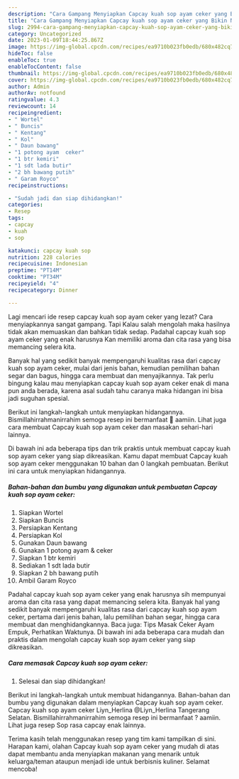 ```yaml
---
description: "Cara Gampang Menyiapkan Capcay kuah sop ayam ceker yang Bikin Ngiler, Buat Buka Puasa Lezat"
title: "Cara Gampang Menyiapkan Capcay kuah sop ayam ceker yang Bikin Ngiler, Buat Buka Puasa Lezat"
slug: 2994-cara-gampang-menyiapkan-capcay-kuah-sop-ayam-ceker-yang-bikin-ngiler-buat-buka-puasa-lezat
category: Uncategorized
date: 2023-01-09T18:44:25.867Z
image: https://img-global.cpcdn.com/recipes/ea9710b023fb0edb/680x482cq70/capcay-kuah-sop-ayam-ceker-foto-resep-utama.jpg
hideToc: false
enableToc: true
enableTocContent: false
thumbnail: https://img-global.cpcdn.com/recipes/ea9710b023fb0edb/680x482cq70/capcay-kuah-sop-ayam-ceker-foto-resep-utama.jpg
cover: https://img-global.cpcdn.com/recipes/ea9710b023fb0edb/680x482cq70/capcay-kuah-sop-ayam-ceker-foto-resep-utama.jpg
author: Admin
authorAv: notfound
ratingvalue: 4.3
reviewcount: 14
recipeingredient:
- " Wortel"
- " Buncis"
- " Kentang"
- " Kol"
- " Daun bawang"
- "1 potong ayam  ceker"
- "1 btr kemiri"
- "1 sdt lada butir"
- "2 bh bawang putih"
- " Garam Royco"
recipeinstructions:

- "Sudah jadi dan siap dihidangkan!"
categories:
- Resep
tags:
- capcay
- kuah
- sop

katakunci: capcay kuah sop 
nutrition: 228 calories
recipecuisine: Indonesian
preptime: "PT14M"
cooktime: "PT34M"
recipeyield: "4"
recipecategory: Dinner

---
```



Lagi mencari ide resep capcay kuah sop ayam ceker yang lezat? Cara menyiapkannya sangat gampang. Tapi Kalau salah mengolah maka hasilnya tidak akan memuaskan dan bahkan tidak sedap. Padahal capcay kuah sop ayam ceker yang enak harusnya Kan memiliki aroma dan cita rasa yang bisa memancing selera kita.


Banyak hal yang sedikit banyak mempengaruhi kualitas rasa dari capcay kuah sop ayam ceker, mulai dari jenis bahan, kemudian pemilihan bahan segar dan bagus, hingga cara membuat dan menyajikannya. Tak perlu bingung kalau mau menyiapkan capcay kuah sop ayam ceker enak di mana pun anda berada, karena asal sudah tahu caranya maka hidangan ini bisa jadi suguhan spesial.

Berikut ini langkah-langkah untuk menyiapkan hidangannya. Bismillahirrahmanirrahim semoga resep ini bermanfaat 🤲 aamiin. Lihat juga cara membuat Capcay kuah sop ayam ceker dan masakan sehari-hari lainnya.


Di bawah ini ada beberapa tips dan trik praktis untuk membuat capcay kuah sop ayam ceker yang siap dikreasikan. Kamu dapat membuat Capcay kuah sop ayam ceker menggunakan 10 bahan dan 0 langkah pembuatan. Berikut ini cara untuk menyiapkan hidangannya.

<!--inarticleads1-->

##### Bahan-bahan dan bumbu yang digunakan untuk pembuatan Capcay kuah sop ayam ceker:

1. Siapkan  Wortel
1. Siapkan  Buncis
1. Persiapkan  Kentang
1. Persiapkan  Kol
1. Gunakan  Daun bawang
1. Gunakan 1 potong ayam &amp; ceker
1. Siapkan 1 btr kemiri
1. Sediakan 1 sdt lada butir
1. Siapkan 2 bh bawang putih
1. Ambil  Garam Royco


Padahal capcay kuah sop ayam ceker yang enak harusnya sih mempunyai aroma dan cita rasa yang dapat memancing selera kita. Banyak hal yang sedikit banyak mempengaruhi kualitas rasa dari capcay kuah sop ayam ceker, pertama dari jenis bahan, lalu pemilihan bahan segar, hingga cara membuat dan menghidangkannya. Baca juga: Tips Masak Ceker Ayam Empuk, Perhatikan Waktunya. Di bawah ini ada beberapa cara mudah dan praktis dalam mengolah capcay kuah sop ayam ceker yang siap dikreasikan. 

<!--inarticleads2-->

##### Cara memasak Capcay kuah sop ayam ceker:


1. Selesai dan siap dihidangkan!

Berikut ini langkah-langkah untuk membuat hidangannya. Bahan-bahan dan bumbu yang digunakan dalam menyiapkan Capcay kuah sop ayam ceker. Capcay kuah sop ayam ceker Liyn_Herlina @Liyn_Herlina Tangerang Selatan. Bismillahirrahmanirrahim semoga resep ini bermanfaat ? aamiin. Lihat juga resep Sop rasa capcay enak lainnya. 

Terima kasih telah menggunakan resep yang tim kami tampilkan di sini. Harapan kami, olahan Capcay kuah sop ayam ceker yang mudah di atas dapat membantu anda menyiapkan makanan yang menarik untuk keluarga/teman ataupun menjadi ide untuk berbisnis kuliner. Selamat mencoba!
